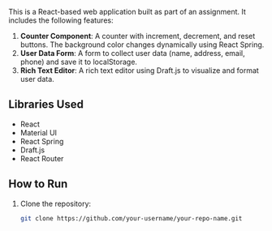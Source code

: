 This is a React-based web application built as part of an assignment. It includes the following features:

1. **Counter Component**: A counter with increment, decrement, and reset buttons. The background color changes dynamically using React Spring.
2. **User Data Form**: A form to collect user data (name, address, email, phone) and save it to localStorage.
3. **Rich Text Editor**: A rich text editor using Draft.js to visualize and format user data.

## Libraries Used
- React
- Material UI
- React Spring
- Draft.js
- React Router

## How to Run
1. Clone the repository:
   ```bash
   git clone https://github.com/your-username/your-repo-name.git
